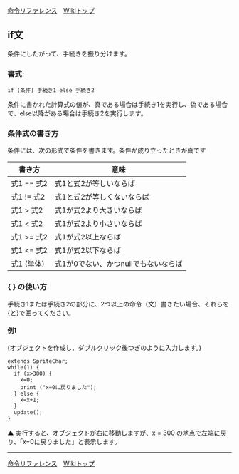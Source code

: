 
[命令リファレンス](./reference.html)&emsp;[Wikiトップ](./)

## if文
条件にしたがって、手続きを振り分けます。

### 書式:
```
if (条件) 手続き1 else 手続き2
```
条件に書かれた計算式の値が、真である場合は手続き1を実行し、偽である場合で、else以降がある場合は手続き2を実行します。

### 条件式の書き方
条件には、次の形式で条件を書きます。条件が成り立ったときが真です

|書き方|意味|
|-|-|
|式1 == 式2|式1と式2が等しいならば|
|式1 != 式2|式1と式2が等しくないならば|
|式1 > 式2|式1が式2より大きいならば|
|式1 < 式2|式1が式2より小さいならば|
|式1 >= 式2|式1が式2以上ならば|
|式1 <= 式2|式1が式2以下ならば|
|式1 (単体)|式1が0でない、かつnullでもないならば|

### { } の使い方
手続き1または手続き2の部分に、2つ以上の命令（文）書きたい場合、それらを{と}で囲ってください。

#### 例1
(オブジェクトを作成し、ダブルクリック後つぎのように入力します。)
```
extends SpriteChar;
while(1) {
  if (x>300) {
    x=0;
    print ("x=0に戻りました");
  } else {
    x=x+1;
  }
  update();
}
```

▲ 実行すると、オブジェクトが右に移動しますが、x = 300 の地点で左端に戻り、「x=0に戻りました」と表示します。

***

[命令リファレンス](./reference.html)&emsp;[Wikiトップ](./)

